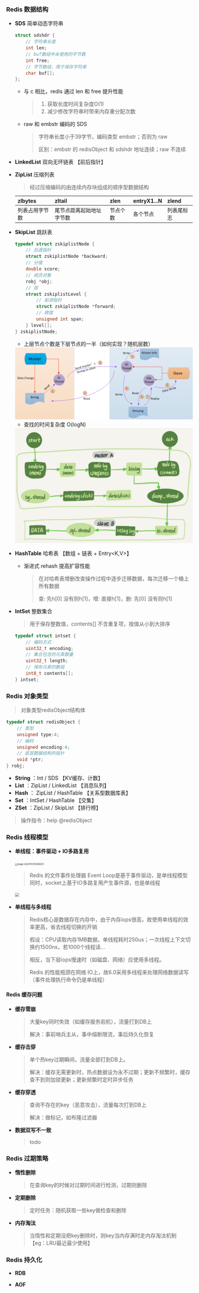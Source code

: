 ### Redis 数据结构

+ **SDS** 简单动态字符串

  ```c
  struct sdshdr {
      // 字符串长度 
      int len;
      // buf数组中未使用的字节数
      int free;
      // 字节数组，用于保存字符串
      char buf[];
  };
  ```

  + 与 c 相比，redis 通过 len 和 free 提升性能

    > 1. 获取长度时间复杂度O(1)
    > 2. 减少修改字符串时带来内存重分配次数

  + raw 和 embstr 编码的 SDS

    > 字符串长度小于39字节，编码类型 embstr；否则为 raw
    >
    > 区别：embstr 的 redisObject 和 sdshdr 地址连续；raw 不连续

+ **LinkedList** 双向无环链表 【前后指针】

+ **ZipList** 压缩列表

  > 经过压缩编码的由连续内存块组成的顺序型数据结构

  | zlbytes        | zltail                   | zlen     | entryX1...N | zlend      |
  | -------------- | ------------------------ | -------- | ----------- | ---------- |
  | 列表占用字节数 | 尾节点距离起始地址字节数 | 节点个数 | 各个节点    | 列表尾标志 |

+ **SkipList** 跳跃表

  ```c
  typedef struct zskiplistNode {
      // 后退指针
      struct zskiplistNode *backward;
      // 分值
      double score;
      // 成员对象
      robj *obj;
      // 层
      struct zskiplistLevel {
          // 前进指针
          struct zskiplistNode *forward;
          // 跨度
          unsigned int span;
      } level[];
  } zskiplistNode;
  ```

  + 上层节点个数是下层节点的一半（如何实现？随机层数）

  <img src="./pictures/051.png" style="zoom:55%;" />

  + 查找的时间复杂度 O(logN)

  <img src="./pictures/052.png" style="zoom:55%;" />

+ **HashTable** 哈希表 【数组 + 链表 + Entry<K,V>】

  + 渐进式 rehash 提高扩容性能

    > 在对哈希表增删改查操作过程中逐步迁移数据，每次迁移一个桶上所有数据
    >
    > 查: 先h[0] 没有则h[1]，增: 直接h[1]，删: 先[0] 没有则h[1]

+ **IntSet** 整数集合

  > 用于保存整数值，contents[] 不含重复项，按值从小到大排序  

  ``` c
  typedef struct intset {
      // 编码方式
      uint32_t encoding;
      // 集合包含的元素数量
      uint32_t length;
      // 保存元素的数组
      int8_t contents[];
  } intset;
  ```

  

### Redis 对象类型

>  对象类型redisObject结构体

```c
typedef struct redisObject {
    // 类型
    unsigned type:4;
    // 编码
    unsigned encoding:4;
    // 底层数据结构的指针
    void *ptr;
} robj;
```

+ **String** ：Int / SDS    【KV缓存、计数】
+ **List** ：ZipList / LinkedList    【消息队列】
+ **Hash** ： ZipList / HashTable    【关系型数据库表】 
+ **Set** ：IntSet / HashTable    【交集】
+ **ZSet** ：ZipList / SkipList    【排行榜】

> 操作指令：help @redisObject



### Redis 线程模型

+ **单线程：事件驱动 + IO多路复用**

  <img src="E:\projects\alogic-spec\alogic-highlight\qiuhonglong\02-数据库学习记录\pictures\image-20201112155956072.png" alt="image-20201112155956072" style="zoom: 40%;" />

  > Redis 的文件事件处理器 Event Loop是基于事件驱动，是单线程模型
  > 同时，socket上基于IO多路复用产生事件源，也是单线程

  <img src="E:\projects\alogic-spec\alogic-highlight\qiuhonglong\02-数据库学习记录\pictures\image-20201112160443909.png" style="zoom: 67%;" />

+ **单线程与多线程**

  > Redis核心是数据存在内存中，由于内存iops很高，故使用单线程的效率更高，省去线程切换的开销
  >
  > 假设：CPU读取内存1MB数据，单线程耗时250us；一次线程上下文切换约1500ns，若1000个线程读...
  >
  > 相反，当下层iops慢速时（如磁盘、网络）应使用多线程。
  >
  > Redis 的性能瓶颈在网络 IO上，故6.0采用多线程来处理网络数据读写（事件处理执行命令仍是单线程）




#### Redis 缓存问题

+ **缓存雪崩**

  > 大量key同时失效（如缓存服务宕机），流量打到DB上
  >
  > 解决：事前哨兵主从，事中熔断限流，事后持久化恢复

+ **缓存击穿**

  > 单个热key过期瞬间，流量全部打到DB上。
  >
  > 解决：缓存无需更新时，热点数据设为永不过期；更新不频繁时，缓存查不到则加锁更新；更新频繁时定时异步任务

+ **缓存穿透**

  > 查询不存在的key（恶意攻击），流量每次打到DB上
  >
  > 解决：做标记，如布隆过滤器

+ **数据双写不一致**

  > todo



### Redis 过期策略

+ **惰性删除**

  > 在查询key的时候对过期时间进行检测，过期则删除

+ **定期删除**

  > 定时任务：随机获取一些key做检查和删除

+ **内存淘汰**

  > 当惰性和定期没把key删除时，则key当内存满时走内存淘汰机制 【eg：LRU最近最少使用】



### Redis 持久化

+ **RDB**

  

+ **AOF**